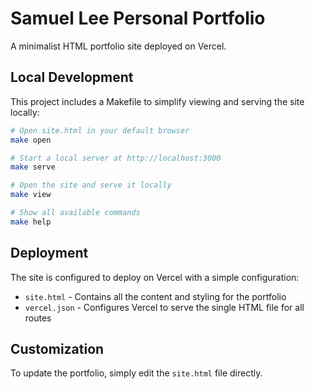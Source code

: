 # Samuel Lee Personal Portfolio

A minimalist HTML portfolio site deployed on Vercel.

## Local Development

This project includes a Makefile to simplify viewing and serving the site locally:

```bash
# Open site.html in your default browser
make open

# Start a local server at http://localhost:3000
make serve

# Open the site and serve it locally
make view

# Show all available commands
make help
```

## Deployment

The site is configured to deploy on Vercel with a simple configuration:

- `site.html` - Contains all the content and styling for the portfolio
- `vercel.json` - Configures Vercel to serve the single HTML file for all routes

## Customization

To update the portfolio, simply edit the `site.html` file directly.